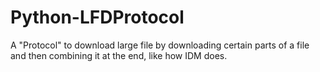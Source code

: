 # Python-LFDProtocol
 A "Protocol" to download large file by downloading certain parts of a file and then combining it at the end, like how IDM does.
